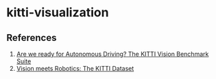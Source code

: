 # kitti-visualization

## References
1) [Are we ready for Autonomous Driving? The KITTI Vision Benchmark Suite](https://projet.liris.cnrs.fr/imagine/pub/proceedings/CVPR2012/data/papers/424_O3C-04.pdf)
2) [Vision meets Robotics: The KITTI Dataset](https://www.cvlibs.net/publications/Geiger2013IJRR.pdf)
